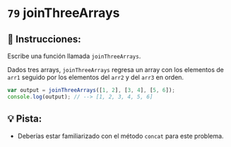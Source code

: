 # `79` joinThreeArrays

## 📝 Instrucciones:

Escribe una función llamada `joinThreeArrays`.

Dados tres arrays, `joinThreeArrays` regresa un array con los elementos de `arr1` seguido por los elementos del `arr2` y del `arr3` en orden.

```Javascript
var output = joinThreeArrays([1, 2], [3, 4], [5, 6]);
console.log(output); // --> [1, 2, 3, 4, 5, 6]
```

## :bulb: Pista:

+ Deberías estar familiarizado con el método `concat` para este problema. 